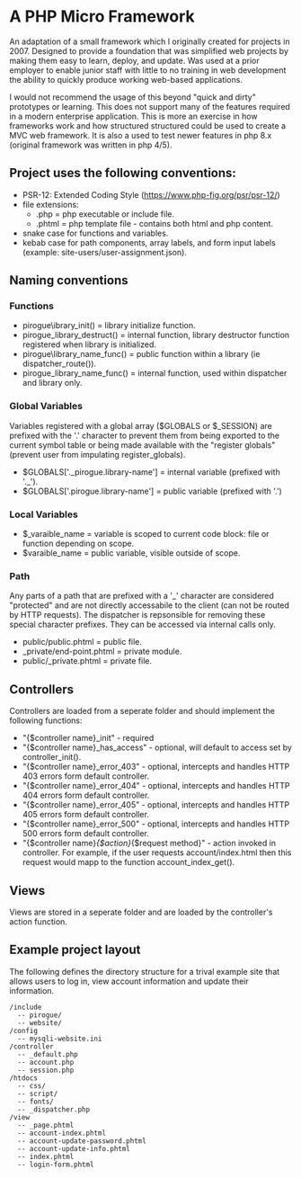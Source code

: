 # A PHP Micro Framework

An adaptation of a small framework which I originally created for projects in 2007. Designed to provide a foundation that was simplified web projects by making them easy to learn, deploy, and update. Was used at a prior employer to enable junior staff with little to no training in web development the ability to quickly produce working web-based applications. 

I would not recommend the usage of this beyond "quick and dirty" prototypes or learning. This does not support many of the features required in a modern enterprise application. This is more an exercise in how frameworks work and how structured structured could be used to create a MVC web framework. It is also a used to test newer features in php 8.x (original framework was written in php 4/5). 

## Project uses the following conventions:
- PSR-12: Extended Coding Style (https://www.php-fig.org/psr/psr-12/)
- file extensions:
	+ .php = php executable or include file.
	+ .phtml = php template file - contains both html and php content.
- snake case for functions and variables.
- kebab case for path components, array labels, and form input labels (example: site-users/user-assignment.json).

## Naming conventions
### Functions
- pirogue\ibrary_init() = library initialize function.
- pirogue\_library_destruct() = internal function, library destructor function registered when library is initialized.
- pirogue\library_name_func() = public function within a library (ie dispatcher_route()).
- pirogue\_library_name_func() = internal function, used within dispatcher and library only. 

### Global Variables
Variables registered with a global array ($GLOBALS or $_SESSION) are prefixed with the '.' character to prevent them from being exported to the current symbol table or being made available with the "register globals" (prevent user from impulating register_globals).
- $GLOBALS['.\_pirogue.library-name'] = internal variable (prefixed with '.\_').
- $GLOBALS['.pirogue.library-name'] = public variable (prefixed with '.')

### Local Variables
- $\_varaible_name =  variable is scoped to current code block: file or function depending on scope. 
- $varaible_name = public variable, visible outside of scope.

### Path 
Any parts of a path that are prefixed with a '_' character are considered "protected" and are not directly accessabile to the client (can not be routed by HTTP requests). The dispatcher is repsonsible for removing these special character prefixes. They can be accessed via internal calls only. 
- public/public.phtml = public file.
- _private/end-point.phtml = private module.
- public/_private.phtml = private file.

## Controllers
Controllers are loaded from a seperate folder and should implement the following functions:
- "{$controller name}_init" - required
- "{$controller name}_has_access" - optional, will default to access set by controller_init().
- "{$controller name}_error_403" - optional, intercepts and handles HTTP 403 errors form default controller.
- "{$controller name}_error_404" - optional, intercepts and handles HTTP 404 errors form default controller.
- "{$controller name}_error_405" - optional, intercepts and handles HTTP 405 errors form default controller.
- "{$controller name}_error_500" - optional, intercepts and handles HTTP 500 errors form default controller.
- "{$controller name}_{$action}_{$request method}" - action invoked in controller. For example, if the user requests account/index.html then this request would mapp to the function account_index_get().

## Views
Views are stored in a seperate folder and are loaded by the controller's action function.

## Example project layout
The following defines the directory structure for a trival example site that allows users to log in, view account information and update their information.
```
/include
  -- pirogue/
  -- website/
/config
  -- mysqli-website.ini
/controller
  -- _default.php
  -- account.php
  -- session.php
/htdocs
  -- css/
  -- script/
  -- fonts/
  -- _dispatcher.php
/view
  -- _page.phtml
  -- account-index.phtml
  -- account-update-password.phtml
  -- account-update-info.phtml
  -- index.phtml
  -- login-form.phtml

```
